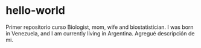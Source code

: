 # hello-world
Primer repositorio curso
Biologist, mom, wife and biostatistician. I was born in Venezuela, and I am currently living in Argentina.
Agregué descripción de mi.
